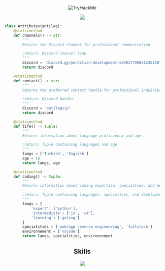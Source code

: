 
<div align="center">
  <img src="https://tryhackme-badges.s3.amazonaws.com/antilag.png" alt="TryHackMe">
</div>

<p href="https://discord.com/users/145244453496422400" align="center" width="1000px">
    <img src="https://lanyard.cnrad.dev/api/145244453496422400?borderRadius=30px"/>
</p>

```python
class Attributes(antilag):
    @staticmethod
    def channels() -> str:
        """
        Returns the Discord channel for professional communication.

        :return: Discord channel link
        """
        discord = "discord.gg/perdition-development-824027700851245138"
        return discord

    @staticmethod
    def contact() -> str:
        """
        Returns the preferred contact handle for professional inquiries.

        :return: Discord handle
        """
        discord = "antilagvip"
        return discord

    @staticmethod
    def life() -> tuple:
        """
        Returns information about language proficiency and age.

        :return: Tuple containing languages and age
        """
        langs = ['Turkish', 'English']
        age = 16
        return langs, age

    @staticmethod
    def coding() -> tuple:
        """
        Returns information about coding expertise, specialties, and development environment.

        :return: Tuple containing languages, specialties, and development environment
        """
        langs = {
            'expert': ['python'],
            'intermediate': ['js', 'c#'],
            'learning': ['golang']
        }
        specialities = ['web/app reverse engineering', 'fullstack']
        environnement = ['vscode']
        return langs, specialities, environnement
```
<h2 align="center">Skills </h2>

<p align="center">
  <a href="https://skillicons.dev">
    <img src="https://skillicons.dev/icons?i=nodejs,python,cs,vscode,js,css,html,go" />
  </a>
</p>

<p href="https://discord.com/users/824027700851245138" align="center">
    <img alt="" src="https://github-readme-stats.vercel.app/api?username=antilagg&theme=tokyonight&show_icons=true">
</p>

